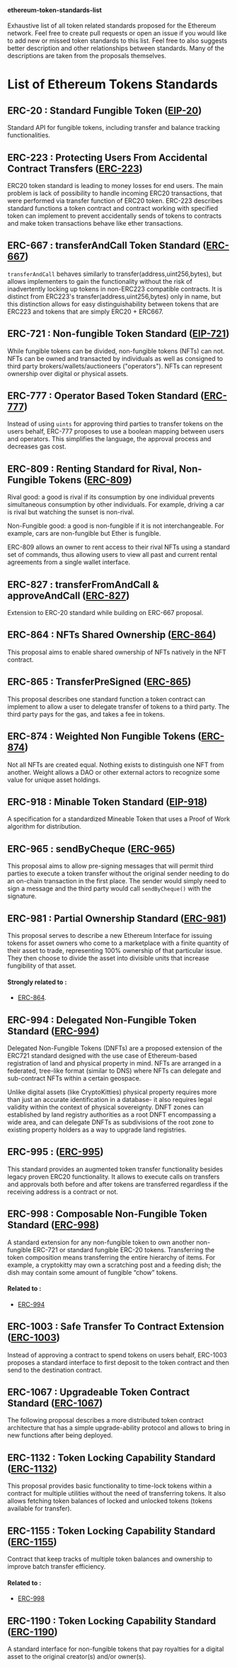 #### ethereum-token-standards-list
Exhaustive list of all token related standards proposed for the Ethereum network. Feel free to create pull requests or open an issue if you would like to add new or missed token standards to this list. Feel free to also suggests better description and other relationships between standards. Many of the descriptions are taken from the proposals themselves. 


# List of Ethereum Tokens Standards
## ERC-20 : Standard Fungible Token ([EIP-20](https://github.com/ethereum/EIPs/blob/master/EIPS/eip-20.md))
Standard API for fungible tokens, including transfer and balance tracking functionalities. 

## ERC-223 : Protecting Users From Accidental Contract Transfers ([ERC-223](https://github.com/ethereum/EIPs/issues/223))
ERC20 token standard is leading to money losses for end users. The main problem is lack of possibility to handle incoming ERC20 transactions, that were performed via transfer function of ERC20 token. ERC-223 describes standard functions a token contract and contract working with specified token can implement to prevent accidentally sends of tokens to contracts and make token transactions behave like ether transactions.

## ERC-667 : transferAndCall Token Standard ([ERC-667](https://github.com/ethereum/EIPs/issues/677))
`transferAndCall` behaves similarly to transfer(address,uint256,bytes), but allows implementers to gain the functionality without the risk of inadvertently locking up tokens in non-ERC223 compatible contracts. It is distinct from ERC223's transfer(address,uint256,bytes) only in name, but this distinction allows for easy distinguishability between tokens that are ERC223 and tokens that are simply ERC20 + ERC667.

## ERC-721 : Non-fungible Token Standard ([EIP-721](https://github.com/ethereum/EIPs/blob/master/EIPS/eip-721.md))
While fungible tokens can be divided, non-fungible tokens (NFTs) can not.  NFTs can be owned and transacted by individuals as well as consigned to third party brokers/wallets/auctioneers ("operators"). NFTs can represent ownership over digital or physical assets.

## ERC-777 : Operator Based Token Standard ([ERC-777](https://github.com/ethereum/EIPs/issues/777))
Instead of using `uints` for approving third parties to transfer tokens on the users behalf, ERC-777 proposes to use a boolean mapping between users and operators. This simplifies the language, the approval process and decreases gas cost. 

## ERC-809 : Renting Standard for Rival, Non-Fungible Tokens ([ERC-809](https://github.com/ethereum/EIPs/issues/809))
Rival good: a good is rival if its consumption by one individual prevents simultaneous consumption by other individuals. For example, driving a car is rival but watching the sunset is non-rival.

Non-Fungible good: a good is non-fungible if it is not interchangeable. For example, cars are non-fungible but Ether is fungible.

ERC-809 allows an owner to rent access to their rival NFTs using a standard set of commands, thus allowing users to view all past and current rental agreements from a single wallet interface.

## ERC-827 : transferFromAndCall & approveAndCall ([ERC-827](https://github.com/ethereum/EIPs/issues/827)) 
Extension to ERC-20 standard while building on ERC-667 proposal. 

## ERC-864 : NFTs Shared Ownership ([ERC-864](https://github.com/ethereum/EIPs/issues/864))
This proposal aims to enable shared ownership of NFTs natively in the NFT contract. 

## ERC-865 : TransferPreSigned ([ERC-865](https://github.com/ethereum/EIPs/issues/865))
This proposal describes one standard function a token contract can implement to allow a user to delegate transfer of tokens to a third party. The third party pays for the gas, and takes a fee in tokens.

## ERC-874 : Weighted Non Fungible Tokens ([ERC-874](https://github.com/ethereum/EIPs/pull/874))
Not all NFTs are created equal. Nothing exists to distinguish one NFT from another. Weight allows a DAO or other external actors to recognize some value for unique asset holdings.

## ERC-918 : Minable Token Standard ([EIP-918](https://github.com/ethereum/EIPs/blob/master/EIPS/eip-918.md))
A specification for a standardized Mineable Token that uses a Proof of Work algorithm for distribution.

## ERC-965 : sendByCheque ([ERC-965](https://github.com/ethereum/EIPs/issues/965))
This proposal aims to allow pre-signing messages that will permit third parties to execute a token transfer without the original sender needing to do an on-chain transaction in the first place. The sender would simply need to sign a message and the third party would call `sendByCheque()` with the signature.

## ERC-981 : Partial Ownership Standard ([ERC-981](https://github.com/ethereum/EIPs/issues/981))
This proposal serves to describe a new Ethereum Interface for issuing tokens for asset owners who come to a marketplace with a finite quantity of their asset to trade, representing 100% ownership of that particular issue. They then choose to divide the asset into divisible units that increase fungibility of that asset.

#### Strongly related to : 
* [ERC-864](https://github.com/ethereum/EIPs/issues/864). 

## ERC-994 : Delegated Non-Fungible Token Standard ([ERC-994](https://github.com/ethereum/EIPs/issues/994))
Delegated Non-Fungible Tokens (DNFTs) are a proposed extension of the ERC721 standard designed with the use case of Ethereum-based registration of land and physical property in mind. NFTs are arranged in a federated, tree-like format (similar to DNS) where NFTs can delegate and sub-contract NFTs within a certain geospace.

Unlike digital assets (like CryptoKitties) physical property requires more than just an accurate identification in a database- it also requires legal validity within the context of physical sovereignty. DNFT zones can established by land registry authorities as a root DNFT encompassing a wide area, and can delegate DNFTs as subdivisions of the root zone to existing property holders as a way to upgrade land registries. 

## ERC-995 : ([ERC-995](https://github.com/ethereum/EIPs/issues/995))
This standard provides an augmented token transfer functionality besides legacy proven ERC20 functionality. It allows to execute calls on transfers and approvals both before and after tokens are transferred regardless if the receiving address is a contract or not.

## ERC-998 : Composable Non-Fungible Token Standard ([ERC-998](https://github.com/ethereum/EIPs/issues/998))
A standard extension for any non-fungible token to own another non-fungible ERC-721 or standard fungible ERC-20 tokens. Transferring the token composition means transferring the entire hierarchy of items. For example, a cryptokitty may own a scratching post and a feeding dish; the dish may contain some amount of fungible “chow” tokens.

#### Related to : 
+ [ERC-994](https://github.com/ethereum/EIPs/issues/994)

## ERC-1003 : Safe Transfer To Contract Extension ([ERC-1003](https://github.com/ethereum/EIPs/issues/1003))
Instead of approving a contract to spend tokens on users behalf, ERC-1003 proposes a standard interface to first deposit to the token contract and then send to the destination contract.

## ERC-1067 : Upgradeable Token Contract Standard ([ERC-1067](https://github.com/ethereum/EIPs/issues/1067))
The following proposal describes a more distributed token contract architecture that has a simple upgrade-ability protocol and allows to bring in new functions after being deployed.

## ERC-1132 : Token Locking Capability Standard ([ERC-1132](https://github.com/ethereum/EIPs/issues/1132))
This proposal provides basic functionality to time-lock tokens within a contract for multiple utilities without the need of transferring tokens. It also allows fetching token balances of locked and unlocked tokens (tokens available for transfer).

## ERC-1155 : Token Locking Capability Standard ([ERC-1155](https://github.com/ethereum/EIPs/issues/1155))
Contract that keep tracks of multiple token balances and ownership to improve batch transfer efficiency. 

#### Related to : 
* [ERC-998](https://github.com/ethereum/EIPs/issues/998)

## ERC-1190 : Token Locking Capability Standard ([ERC-1190](https://github.com/ethereum/EIPs/issues/1190))
A standard interface for non-fungible tokens that pay royalties for a digital asset to the original creator(s) and/or owner(s).


